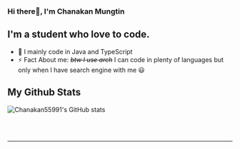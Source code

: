 ### Hi there👋, I'm Chanakan Mungtin

## I'm a student who love to code.
- 🧠 I mainly code in Java and TypeScript
- ⚡ Fact About me: ~~*btw I use arch*~~ I can code in plenty of languages but only when I have search engine with me 😃

## My Github Stats

![Chanakan55991's GitHub stats](https://github-readme-stats.vercel.app/api?username=Chanakan55991&show_icons=true&theme=dark)

<br />
<br />

---
